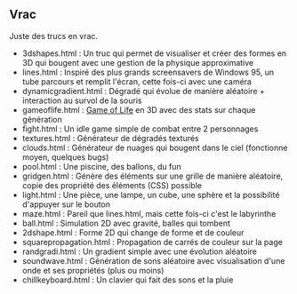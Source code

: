 ## Vrac

Juste des trucs en vrac.

- 3dshapes.html : Un truc qui permet de visualiser et créer des formes en 3D qui bougent avec une gestion de la physique approximative
- lines.html : Inspiré des plus grands screensavers de Windows 95, un tube parcours et remplit l'écran, cette fois-ci avec une caméra
- dynamicgradient.html : Dégradé qui évolue de manière aléatoire + interaction au survol de la souris
- gameoflife.html : [Game of Life](https://fr.wikipedia.org/wiki/Jeu_de_la_vie) en 3D avec des stats sur chaque génération
- fight.html : Un idle game simple de combat entre 2 personnages
- textures.html : Générateur de dégradés texturés
- clouds.html : Générateur de nuages qui bougent dans le ciel (fonctionne moyen, quelques bugs)
- pool.html : Une piscine, des ballons, du fun
- gridgen.html : Génère des éléments sur une grille de manière aléatoire, copie des propriété des éléments (CSS) possible
- light.html : Une pièce, une lampe, un cube, une sphère et la possibilité d'appuyer sur le bouton
- maze.html : Pareil que lines.html, mais cette fois-ci c'est le labyrinthe
- ball.html : Simulation 2D avec gravité, balles qui tombent 
- 2dshape.html : Forme 2D qui change de forme et de couleur
- squarepropagation.html : Propagation de carrés de couleur sur la page
- randgradi.html : Un gradient simple avec une évolution aléatoire
- soundwave.html : Génération de sons aléatoire avec visualisation d'une onde et ses propriétés (plus ou moins)
- chillkeyboard.html : Un clavier qui fait des sons et la pluie
